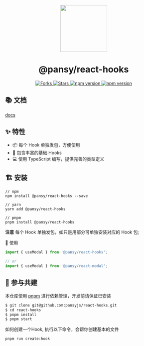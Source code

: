 <p align="center">
  <a href="https://react-hooks-chi.vercel.app">
    <img width="150" src="https://cdn.jsdelivr.net/gh/wangxingkang/pictures@latest/imgs/20210623172110.svg">
  </a>
</p>


<h1 align="center">@pansy/react-hooks</h1>

<p align="center">
  <a href="https://github.com/pansyjs/react-hooks/network">
    <img src="https://img.shields.io/github/forks/pansyjs/react-hooks.svg" alt="Forks">
  </a>
  <a href="https://github.com/pansyjs/react-hooks/stargazers">
    <img src="https://img.shields.io/github/stars/pansyjs/react-hooks.svg" alt="Stars">
  </a>
  <a href="https://www.npmjs.com/package/@pansy/react-hooks">
    <img src="https://img.shields.io/npm/v/@pansy/react-hooks.svg" alt="npm version">
  </a>
  <a href="https://packagephobia.com/result?p=@pansy/react-hooks">
    <img src="https://packagephobia.com/badge?p=@pansy/react-hooks" alt="npm version">
  </a>
</p>

## 📚 文档

[docs](https://react-hooks-chi.vercel.app/)

## ✨ 特性

- 📦 每个 Hook 单独发包，方便使用
- 🌵 包含丰富的基础 Hooks
- 💻 使用 TypeScript 编写，提供完善的类型定义

## 🏗 安装

```
// npm
npm install @pansy/react-hooks --save

// yarn
yarn add @pansy/react-hooks

// pnpm
pnpm install @pansy/react-hooks
```

**注意** 每个 Hook 单独发包，如只是用部分可单独安装对应的 Hook 包;

🔨 使用

```ts
import { useModal } from '@pansy/react-hooks';

// or
import { useModal } from '@pansy/react-modal';
```

## 🤝 参与共建

本仓库使用 [pnpm](https://pnpm.io/zh) 进行依赖管理，开发前请保证已安装

```sh
$ git clone git@github.com:pansyjs/react-hooks.git
$ cd react-hooks
$ pnpm install
$ pnpm start
```

如何创建一个Hook, 执行以下命令，会帮你创建基本的文件

```sh
pnpm run create:hook
```

